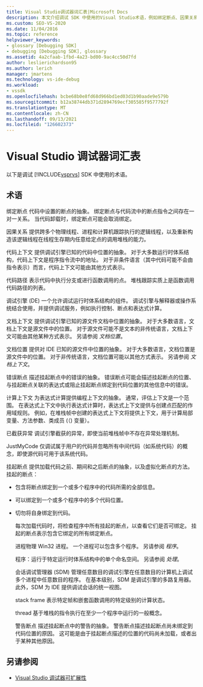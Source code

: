 ```yaml
---
title: Visual Studio调试器词汇表|Microsoft Docs
description: 本文介绍调试 SDK 中使用的Visual Studio术语，例如绑定断点、因果关系和代码上下文。
ms.custom: SEO-VS-2020
ms.date: 11/04/2016
ms.topic: reference
helpviewer_keywords:
- glossary [Debugging SDK]
- debugging [Debugging SDK], glossary
ms.assetid: 4a2cfaab-1fbd-4a23-bd00-9ac4cc50d7fd
author: leslierichardson95
ms.author: lerich
manager: jmartens
ms.technology: vs-ide-debug
ms.workload:
- vssdk
ms.openlocfilehash: bcbe68b0e8fd68d966bd1ed03d1b90aade9e579b
ms.sourcegitcommit: b12a38744db371d2894769ecf305585f9577792f
ms.translationtype: MT
ms.contentlocale: zh-CN
ms.lasthandoff: 09/13/2021
ms.locfileid: "126602373"
---
```

# <a name="visual-studio-debugger-glossary"></a>Visual Studio 调试器词汇表
以下是调试 [!INCLUDE[vsprvs](../../../code-quality/includes/vsprvs_md.md)] SDK 中使用的术语。

## <a name="terms"></a>术语
 绑定断点 代码中设置的断点的抽象。 绑定断点与代码流中的断点指令之间存在一对一关系。 当代码卸载时，绑定断点可能会取消绑定。

 因果关系 提供跨多个物理线程、进程和计算机跟踪执行的逻辑线程，以及重新构造该逻辑线程在线程生存期内任意给定点的调用堆栈的能力。

 代码上下文 提供调试引擎已知的代码中位置的抽象。 对于大多数运行时体系结构，代码上下文是程序指令流中的地址。 对于非条件语言（其中代码可能不会由指令表示）而言，代码上下文可能由其他方式表示。

 代码路径 表示代码中执行分支或进行函数调用的点。 堆栈跟踪实质上是函数调用代码路径的列表。

 调试引擎 (DE) 一个允许调试运行时体系结构的组件。 调试引擎与解释器或操作系统结合使用，并提供调试服务，例如执行控制、断点和表达式计算。

 文档上下文 提供调试引擎已知的源文件文档中位置的抽象。 对于大多数语言，文档上下文是源文件中的位置。 对于源文件可能不是文本的非传统语言，文档上下文可能由其他某种方式表示。 另请参阅 *文档位置*。

 文档位置 提供对 IDE 已知的源文件中位置的抽象。 对于大多数语言，文档位置是源文件中的位置。 对于非传统语言，文档位置可能以其他方式表示。 另请参阅 *文档上下文*。

 错误断点 描述挂起断点中的错误的抽象。 错误断点可能会描述挂起断点的位置、与挂起断点关联的表达式或阻止挂起断点绑定到代码位置的其他信息中的错误。

 计算上下文 为表达式计算提供编程上下文的抽象。 通常，评估上下文是一个范围。 在表达式上下文中执行表达式计算时，表达式上下文提供与创建点匹配的作用域规则。 例如，在堆栈帧中创建的表达式上下文将提供上下文，用于计算局部变量、方法参数、类成员 (（) 变量）。

 已截获异常 调试引擎截获的异常，即使当前堆栈帧中不存在异常处理机制。

 JustMyCode 仅调试属于用户的代码并忽略所有中间代码（如系统代码）的概念，即使源代码可用于该系统代码。

 挂起断点 提供加载代码之前、期间和之后断点的抽象，以及虚拟化断点的方法。 挂起的断点：

- 包含将断点绑定到一个或多个程序中的代码所需的全部信息。

- 可以绑定到一个或多个程序中的多个代码位置。

- 切勿将自身绑定到代码。

  每次加载代码时，将检查程序中所有挂起的断点，以查看它们是否可绑定。 挂起的断点表示包含它绑定的所有绑定断点。

  进程物理 Win32 进程。 一个进程可以包含多个程序。 另请参阅 *程序*。

  程序：运行于特定运行时体系结构中的单个命名空间。 另请参阅 *处理*。

  会话调试管理器 (SDM) 管理任意数目的调试引擎在任意数目的计算机上调试多个进程中任意数目的程序。 在基本级别，SDM 是调试引擎的多路复用器。 此外，SDM 为 IDE 提供调试会话的统一视图。

  stack frame 表示特定帧和嵌套函数调用的特定级别的计算状态。

  thread 基于堆栈的指令执行在至少一个程序中运行的一般概念。

  警告断点 描述挂起断点中的警告的抽象。 警告断点描述挂起断点尚未绑定到代码位置的原因。 这可能是由于挂起断点描述的位置的代码尚未加载，或者出于某种其他原因。

## <a name="see-also"></a>另请参阅
- [Visual Studio 调试器可扩展性](../../../extensibility/debugger/visual-studio-debugger-extensibility.md)
